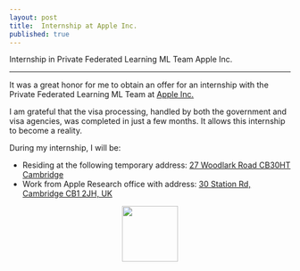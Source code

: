 ```yaml
---
layout: post
title:  Internship at Apple Inc.
published: true
---
```


Internship in Private Federated Learning ML Team Apple Inc.

---

It was a great honor for me to obtain an offer for an internship with the Private Federated Learning ML Team at [Apple Inc.](https://www.apple.com/)

I am grateful that the visa processing, handled by both the government and visa agencies, was completed in just a few months. It allows this internship to become a reality.

During my internship, I will be:

* Residing at the following temporary address: [27 Woodlark Road CB30HT Cambridge](https://maps.app.goo.gl/1NWYf4jQsvKp1fcz9)
* Work from Apple Research office with address: [30 Station Rd, Cambridge CB1 2JH, UK](https://maps.app.goo.gl/GGFGBMyPrHGAAp9H8)

<div style="text-align:center">
  <img height="100px" src="https://burlachenkok.github.io/materials/Apple_logo_black.svg"/>
</div>
